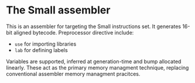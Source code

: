 # The Small assembler

This is an assembler for targeting the Small instructions set.
It generates 16-bit aligned bytecode.
Preprocessor directive include:

- `use` for importing libraries
- `lab` for defining labels

Variables are supported, inferred at generation-time
and bump allocated linearly. These act as the primary
memory managment technique, replacing conventional
assembler memory managment pracitces.


